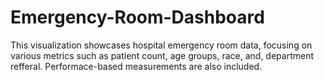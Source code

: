 # Emergency-Room-Dashboard

This visualization showcases hospital emergency room data, focusing on various metrics such as patient count, age groups, race, and, department refferal. Performace-based measurements are also included. 
